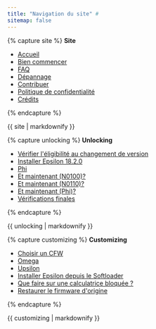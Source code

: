 ```yaml
---
title: "Navigation du site" #
sitemap: false
---
```


{% capture site %}
**Site**

+ [Accueil](/)
+ [Bien commencer](get-started)
+ [FAQ](faq)
+ [Dépannage](troubleshooting)
+ [Contribuer](contribute)
+ [Politique de confidentialité](privacy-policy)
+ [Crédits](credits)

{% endcapture %}
<div class="notice--info">{{ site | markdownify }}</div>

{% capture unlocking %}
**Unlocking**

+ [Vérifier l'éligibilité au changement de version](check-version-change-eligibility.md)
+ [Installer Epsilon 18.2.0](install-epsilon-18-2-0)
+ [Phi](phi)
+ [Et maintenant (N0100)?](n0100-now-what)
+ [Et maintenant (N0110)?](n0110-now-what)
+ [Et maintenant (Phi)?](phi-now-what)
+ [Vérifications finales](final-checks)

{% endcapture %}
<div class="notice--primary">{{ unlocking | markdownify }}</div>

{% capture customizing %}
**Customizing**

+ [Choisir un CFW](choose-a-cfw)
+ [Omega](omega)
+ [Upsilon](upsilon)
+ [Installer Epsilon depuis le Softloader](install-epsilon-from-softloader)
+ [Que faire sur une calculatrice bloquée ?](what-to-do-locked)
+ [Restaurer le firmware d'origine](restore-stock-firmware)

{% endcapture %}
<div class="notice--primary">{{ customizing | markdownify }}</div>
